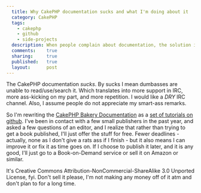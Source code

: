 ```yaml
---
  title: Why CakePHP documentation sucks and what I'm doing about it
  category: CakePHP
  tags:
    - cakephp
    - github
    - side-projects
  description: When people complain about documentation, the solution is to write more, and better, documentation.
  comments:    true
  sharing:     true
  published:   true
  layout:      post
---
```


The CakePHP documentation _sucks_. By sucks I mean dumbasses are unable to read/use/search it. Which translates into more support in IRC, more ass-kicking on my part, and more repetition. I would like a *DRY* IRC channel. Also, I assume people do not appreciate my smart-ass remarks.

So I'm rewriting the [CakePHP Bakery Documentation](http://bakery.cakephp.org) as a [set of tutorials on github](http://github.com/josegonzalez/documentation). I've been in contact with a few small publishers in the past year, and asked a few questions of an editor, and I realize that rather than trying to get a book published, I'll just offer the stuff for free. Fewer deadlines - actually, none as I don't give a rats ass if I finish - but it also means I can improve it or fix it as time goes on. If I choose to publish it later, and it is any good, I'll just go to a Book-on-Demand service or sell it on Amazon or similar.

It's Creative Commons Attribution-NonCommercial-ShareAlike 3.0 Unported License, fyi. Don't sell it please, I'm not making any money off of it atm and don't plan to for a long time.
